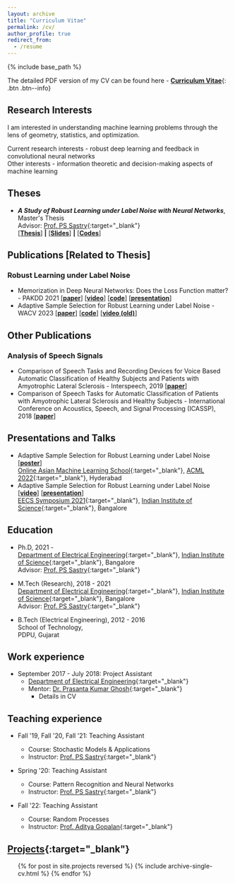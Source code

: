 ```yaml
---
layout: archive
title: "Curriculum Vitae"
permalink: /cv/
author_profile: true
redirect_from:
  - /resume
---
```


{% include base_path %}

The detailed PDF version of my CV can be found here - [__Curriculum Vitae__](\files\deep-patel-cv.pdf){: .btn .btn--info}

Research Interests
------
I am interested in understanding machine learning problems through the lens of geometry, statistics, and optimization.

Current research interests - robust deep learning and feedback in convolutional neural networks <br>
Other interests - information theoretic and decision-making aspects of machine learning

<!-- theoretical machine learning and my current research interests are in: 1.) _geometric deep learning_ for robust deep learning, 2.) feedback in convolutional neural networks, and 3.) _robust supervised learning_ in the presence of _label noise_. I am also interested in exploring the optimization theoretic, information theoretic and decision-making aspects of machine learning. -->

<!--* Research Interests - Machine Learning
* Other Learning Interests - ... -->

<!-- [Publications](https://dbp1994.github.io/publications/){:target="_blank"}
------ -->

<!--  <ul>{% for post in site.publications reversed %}
    {% include archive-single-cv.html %}
  {% endfor %}</ul> -->

Theses
------
* **_A Study of Robust Learning under Label Noise with Neural Networks_**, Master's Thesis<br>
Advisor: [Prof. PS Sastry](http://www.ee.iisc.ac.in/faculty/sastry/index.php){:target="_blank"}<br>
\[[**Thesis**](\files\deep-patel-iisc-masters-thesis.pdf)\] **|** \[[**Slides**](\files\deep-masters-defense.pdf)\] **|** \[[**Codes**](https://github.com/dbp1994/masters_thesis_codes)\]

Publications \[Related to Thesis\]
------
### Robust Learning under Label Noise

* Memorization in Deep Neural Networks: Does the Loss Function matter? - PAKDD 2021 \[[**paper**](https://arxiv.org/abs/2107.09957)\] \[[**video**](https://youtu.be/6hkEC1IEJdo)\] \[[**code**](https://github.com/dbp1994/masters_thesis_codes/tree/main/memorization_and_overparam)\] \[[**presentation**](\files\pakdd-role-of-loss.pdf)\]
* Adaptive Sample Selection for Robust Learning under Label Noise - WACV 2023 \[[**paper**](https://arxiv.org/abs/2106.15292)\] \[[**code**](https://github.com/dbp1994/masters_thesis_codes/tree/main/BARE)\] \[[**video (old)**](https://www.youtube.com/watch?v=N4dpONCMyeg)\]

Other Publications
------
### Analysis of Speech Signals

* Comparison of Speech Tasks and Recording Devices for Voice Based Automatic Classification of Healthy Subjects and Patients with Amyotrophic Lateral Sclerosis - Interspeech, 2019 \[[**paper**](https://www.isca-speech.org/archive/Interspeech_2019/abstracts/1285.html)\]
* Comparison of Speech Tasks for Automatic Classification of Patients with Amyotrophic Lateral Sclerosis and Healthy Subjects - International Conference on Acoustics, Speech, and Signal Processing (ICASSP), 2018 \[[**paper**](https://ieeexplore.ieee.org/document/8461836)\]

Presentations and Talks
------
* Adaptive Sample Selection for Robust Learning under Label Noise  \[[**poster**](\files\bare-oamls-2023-poster.pdf)\] <br>
[Online Asian Machine Learning School](https://www.acml-conf.org/2022/oamls.html){:target="_blank"},
 [ACML 2022](https://www.acml-conf.org/2022/index.html){:target="_blank"}, Hyderabad <br>
* Adaptive Sample Selection for Robust Learning under Label Noise \[[**video**](https://youtu.be/N4dpONCMyeg)\] \[[**presentation**](\files\deep-patel-eecs-symp-2021.pdf)\]<br>
 [EECS Symposium 2021](https://eecs.iisc.ac.in/EECS2021/){:target="_blank"},
 [Indian Institute of Science](https://www.iisc.ac.in/){:target="_blank"}, Bangalore <br>

Education
------

* Ph.D, 2021 - <br>
[Department of Electrical Engineering](http://www.ee.iisc.ac.in){:target="_blank"},
[Indian Institute of Science](https://www.iisc.ac.in/){:target="_blank"}, Bangalore<br>
Advisor: [Prof. PS Sastry](http://www.ee.iisc.ac.in/faculty/sastry/index.php){:target="_blank"}

* M.Tech (Research), 2018 - 2021 <br>
[Department of Electrical Engineering](http://www.ee.iisc.ac.in){:target="_blank"},
[Indian Institute of Science](https://www.iisc.ac.in/){:target="_blank"}, Bangalore<br>
Advisor: [Prof. PS Sastry](http://www.ee.iisc.ac.in/faculty/sastry/index.php){:target="_blank"}

* B.Tech (Electrical Engineering), 2012 - 2016 <br>
School of Technology, <br>
PDPU, Gujarat<br>

Work experience
------

* September 2017 - July 2018: Project Assistant
  * [Department of Electrical Engineering](http://www.ee.iisc.ac.in){:target="_blank"}
  * Mentor: [Dr. Prasanta Kumar Ghosh](http://www.ee.iisc.ac.in/faculty/prasantg/index.php){:target="_blank"}
    * Details in CV

Teaching experience
------

* Fall '19, Fall '20, Fall '21: Teaching Assistant
  * Course: Stochastic Models & Applications
  * Instructor: [Prof. PS Sastry](http://www.ee.iisc.ac.in/faculty/sastry/index.php){:target="_blank"}

* Spring '20: Teaching Assistant
  * Course: Pattern Recognition and Neural Networks
  * Instructor: [Prof. PS Sastry](http://www.ee.iisc.ac.in/faculty/sastry/index.php){:target="_blank"}

* Fall '22: Teaching Assistant
  * Course: Random Processes
  * Instructor: [Prof. Aditya Gopalan](https://ece.iisc.ac.in/~aditya/){:target="_blank"}

[Projects](https://dbp1994.github.io/projects/){:target="_blank"}
------

  <ul>{% for post in site.projects reversed %}
    {% include archive-single-cv.html %}
  {% endfor %}</ul>

<!-- Professional services
------
* Reviewer for [NeurIPS '20](https://neurips.cc/Conferences/2020)
-- >



<!-- Talks
======
  <ul>{% for post in site.talks %}
    {% include archive-single-talk-cv.html %}
  {% endfor %}</ul>
  
Teaching
======
  <ul>{% for post in site.teaching %}
    {% include archive-single-cv.html %}
  {% endfor %}</ul>
  
Service and leadership
======
* Currently signed in to 43 different slack teams
 -->
